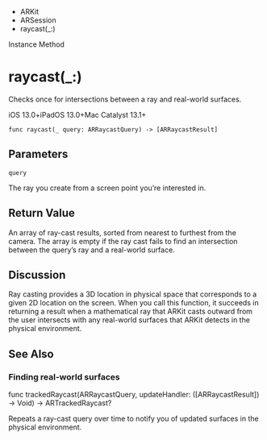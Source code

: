 

- ARKit
- ARSession
-  raycast(\_:) 

Instance Method

# raycast(\_:)

Checks once for intersections between a ray and real-world surfaces.

iOS 13.0+iPadOS 13.0+Mac Catalyst 13.1+

``` source
func raycast(_ query: ARRaycastQuery) -> [ARRaycastResult]
```

## Parameters 

`query`  

The ray you create from a screen point you’re interested in.

## Return Value

An array of ray-cast results, sorted from nearest to furthest from the camera. The array is empty if the ray cast fails to find an intersection between the query’s ray and a real-world surface.

## Discussion

Ray casting provides a 3D location in physical space that corresponds to a given 2D location on the screen. When you call this function, it succeeds in returning a result when a mathematical ray that ARKit casts outward from the user intersects with any real-world surfaces that ARKit detects in the physical environment.

## See Also

### Finding real-world surfaces

func trackedRaycast(ARRaycastQuery, updateHandler: ([ARRaycastResult]) -> Void) -> ARTrackedRaycast?

Repeats a ray-cast query over time to notify you of updated surfaces in the physical environment.

